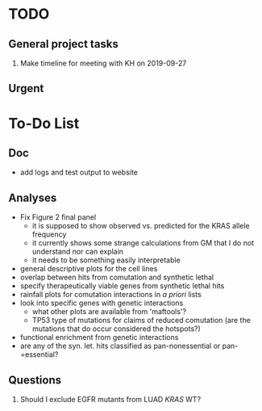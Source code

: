 # TODO

## General project tasks

1. Make timeline for meeting with KH on 2019-09-27

## Urgent

# To-Do List

## Doc

* add logs and test output to website

## Analyses

- Fix Figure 2 final panel
    + it is supposed to show observed vs. predicted for the KRAS allele frequency
    + it currently shows some strange calculations from GM that I do not understand nor can explain
    + it needs to be something easily interpretable
- general descriptive plots for the cell lines
- overlap between hits from comutation and synthetic lethal
- specify therapeutically viable genes from synthetic lethal hits
- rainfall plots for comutation interactions in *a priori* lists
- look into specific genes with genetic interactions
    + what other plots are available from 'maftools'?
    + TP53 type of mutations for claims of reduced comutation (are the mutations that do occur considered the hotspots?)
- functional enrichment from genetic interactions
- are any of the syn. let. hits classified as pan-nonessential or pan-=essential?

## Questions

1. Should I exclude EGFR mutants from LUAD *KRAS* WT?
